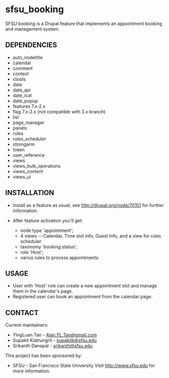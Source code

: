 sfsu_booking
============

SFSU booking is a Drupal feature that implements an appointment booking and management system.


DEPENDENCIES
---------------------

* auto_nodetitle
* calendar
* comment
* context
* ctools
* date
* date_api
* date_ical
* date_popup
* features 7.x-2.x
* flag 7.x-2.x (not compatible with 3.x branch)
* list
* page_manager
* panels
* rules
* rules_scheduler
* strongarm
* token
* user_reference
* views
* views_bulk_operations
* views_content
* views_ui

INSTALLATION
---------------------

* Install as a feature as usual, see http://drupal.org/node/70151 for further information.

* After feature activation you'll get:
  - node type 'appointment';
  - 4 views -- Calendar, Time slot info, Guest Info, and a view for rules scheduler
  - taxonomy 'booking status';
  - role 'Host';
  - varius rules to process appointments.


USAGE
---------------------

* User with 'Host' role can create a new appointment slot and manage them in the calendar's page.
* Registered user can book an appointment from the calendar page.


CONTACT
---------------------


Current maintainers:
* YingLuan Tan - Alan.YL.Tan@gmail.com
* Supakit Kiatrungrit - supakitk@sfsu.edu
* Srikanth Danapal - srikanth@sfsu.edu


This project has been sponsored by:
* SFSU - San Francisco State University
  Visit http://www.sfsu.edu for more information.


